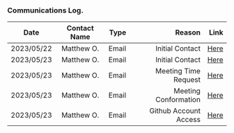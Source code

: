 ### Communications Log. 

| Date          | Contact Name  | Type  | Reason               | Link |
| ------------- |:-------------:| -----:| --------------------:| ----:|
| 2023/05/22    | Matthew O.    | Email | Initial Contact | [Here](../communication/emails/inital_contact/Capstone_Project_Meeting_Request-Team_A-1.pdf) |
| 2023/05/23    | Matthew O.    | Email | Initial Contact | [Here](../communication/emails/inital_contact/Capstone_Project_Meeting_Request-Team_A-2.pdf) |
| 2023/05/23    | Matthew O.    | Email | Meeting Time Request | [Here](../communication/emails/inital_contact/Capstone_Project_Meeting_Request-Team_A-3.pdf) |
| 2023/05/23    | Matthew O.    | Email | Meeting Conformation | [Here](../communication/emails/inital_contact/Capstone_Project_Meeting_Request-Team_A-4.pdf) |
| 2023/05/23    | Matthew O.    | Email | Github Account Access | [Here](../communication/emails/Github_Accounts.pdf) |